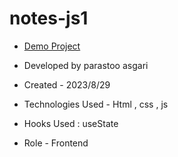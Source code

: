 # notes-js1

- [Demo Project]()

- Developed by parastoo asgari

- Created - 2023/8/29

- Technologies Used - Html , css , js 

- Hooks Used : useState 

- Role - Frontend

